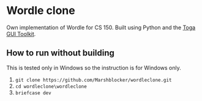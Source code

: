 # Wordle clone
Own implementation of Wordle for CS 150. Built using Python and the 
[Toga GUI Toolkit](https://toga.readthedocs.io/en/latest/#).

## How to run without building
This is tested only in Windows so the instruction is for Windows only.

  1. `git clone https://github.com/Marshblocker/wordleclone.git`
  2. `cd wordleclone\wordleclone`
  3. `briefcase dev`
